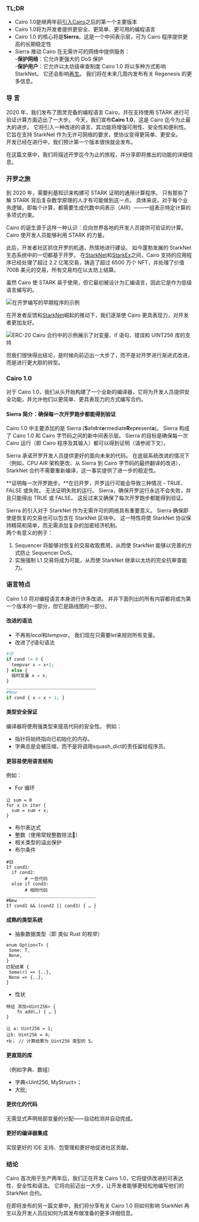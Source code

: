 ### TL;DR

* Cairo 1.0是继两年前[引入Cairo](https://medium.com/starkware/hello-cairo-3cb43b13b209)之后的第一个主要版本
* Cairo 1.0将为开发者提供更安全、更简单、更可用的编程语言
* Cairo 1.0 的核心将是**Sierra**，这是一个中间表示层，可为 Cairo 程序提供更高的长期稳定性
* Sierra 推动 Cairo 在无需许可的网络中提供服务：\
  -**保护网络**：它允许更强大的 DoS 保护\
  -**保护用户**：它允许以太坊级审查制度 Cairo 1.0 将以多种方式影响 StarkNet。 它还会影响[再生](https://medium.com/starkware/regenesis-starknets-no-sweat-state-reset-e296b12b80ae)。 我们将在未来几周内发布有关 Regenesis 的更多信息。

### 导 言

2020 年，我们发布了图灵完备的编程语言 Cairo，并在支持使用 STARK 进行可验证计算方面迈出了一大步。 今天，我们宣布**Cairo 1.0**，这是 Cairo 迄今为止最大的进步。 它将引入一种改进的语言，其功能将增强可用性、安全性和便利性。 它旨在支持 StarkNet 作为无许可网络的要求，使协议变得更简单、更安全。\
开发已经在进行中，我们预计第一个版本很快就会发布。

在这篇文章中，我们将描述开罗迄今为止的旅程，并分享即将推出的功能的详细信息。

### 开罗之旅

到 2020 年，需要利基知识来构建可 STARK 证明的通用计算程序。 只有那些了解 STARK 背后复杂数学原理的人才有可能做到这一点。 具体来说，对于每个业务逻辑，即每个计算，都需要生成代数中间表示（AIR）——一组表示特定计算的多项式约束。

Cairo 的诞生源于这样一种认识：应向世界各地的开发人员提供可验证的计算。 Cairo 使开发人员能够利用 STARK 的力量。

此后，开发者社区抓住开罗的机遇，热情地进行建设。 如今蓬勃发展的 StarkNet 生态系统中的一切都基于开罗。 在[StarkNet](https://starkware.co/starknet/)和[StarkEx](https://starkware.co/starkex/)之间，Cairo 支持的应用程序已经处理了超过 2.2 亿笔交易，铸造了超过 6500 万个 NFT，并处理了价值 700B 美元的交易，所有交易均在以太坊上结算。

虽然 Cairo 使 STARK 易于使用，但它最初被设计为汇编语言，因此它是作为低级语言编写的。

![在开罗编写的早期程序的示例](/assets/cairocode_01.png "在开罗编写的早期程序的示例")

在开发者反馈和[StarkNet](https://starkware.co/starknet/)崛起的推动下，我们逐渐使 Cairo 更具表现力，对开发者更加友好。

![ERC-20 Cairo 合约中的示例展示了对变量、if 语句、错误和 UINT256 库的支持](/assets/cairocode_02.png "ERC-20 Cairo 合约中的示例展示了对变量、if 语句、错误和 UINT256 库的支持")

但我们很快得出结论，是时候向前迈出一大步了，而不是对开罗进行渐进式改进，而是进行更大胆的转型。

### Cairo 1.0

对于 Cairo 1.0，我们从头开始构建了一个全新的编译器，它将为开发人员提供安全功能，并允许他们以更简单、更具表现力的方式编写合约。

#### Sierra 简介：确保每一次开罗跑步都能得到验证

Cairo 1.0 中主要添加的是 Sierra (**S**afe**I**nt**e**rmediate**R**ep**r**esent**a**)。 Sierra 构成了 Cairo 1.0 和 Cairo 字节码之间的新中间表示层。 Sierra 的目标是确保每一次 Cairo 运行（即 Cairo 程序及其输入）都可以得到证明（请参阅下文）。

Sierra 承诺开罗开发人员提供更好的面向未来的代码。 在底层系统改进的情况下（例如，CPU AIR 架构更改、从 Sierra 到 Cairo 字节码的最终翻译的改进），StarkNet 合约不需要重新编译，这一事实提供了进一步的稳定性。

**证明每一次开罗跑步。**在旧开罗，开罗运行可能会导致三种情况 - TRUE、FALSE 或失败。 无法证明失败的运行。 Sierra，确保开罗运行永远不会失败，并且只能得出 TRUE 或 FALSE。 这反过来又确保了每次开罗跑步都能得到验证。

Sierra 的引入对于 StarkNet 作为无需许可的网络具有重要意义。 Sierra 确保即使是恢复的交易也可以包含在 StarkNet 区块中。 这一特性将使 StarkNet 协议保持精简和简单，而无需添加复杂的加密经济机制。\
两个有意义的例子：

1. Sequencer 将能够对恢复的交易收取费用，从而使 StarkNet 能够以完善的方式防止 Sequencer DoS。
2. 实施强制 L1 交易将成为可能，从而使 StarkNet 继承以太坊的完全抗审查能力。

### **语言特点**

Cairo 1.0 将对编程语言本身进行许多改进。 并非下面列出的所有内容都将成为第一个版本的一部分，但它是路线图的一部分。

#### **改进的语法**

* 不再有*local*和*tempvar*。 我们现在只需要*let*来规则所有变量。
* 改进了*if*语句语法

```python
#旧
if cond != 0 {
  tempvar x = x+1;
} else {
  临时变量 x = x;
}
__________________________________
#New
if cond { x = x + 1; }
```

#### **类型安全保证**

编译器将使用强类型来提高代码的安全性。 例如：

* 指针将始终指向已初始化的内存。
* 字典总是会被压缩，而不是将调用squash_dict的责任留给程序员。

#### **更容易使用语言结构**

例如：

* For 循环

```
让 sum = 0
for x in iter {
  sum = sum + x;
}
```

* 布尔表达式
* 整数（使用常规整数除法👯）
* 相关类型的溢出保护
* 布尔条件

```
#旧
If cond1:
  if cond2:
       # 一些代码
  else if cond3:
       # 相同代码
__________________________________
#New
If cond1 && (cond2 || cond3) { … }
```

#### **成熟的类型系统**

* 抽象数据类型（即 类似 Rust 的枚举）

```
enum Option<T> {
 Some: T,
 None,
}
匹配结果 {
 Some(r) => {..},
 None => {..},
}
```

* 性状

```
特征 添加<Uint256> {
    fn add(…) { … }
}

让 a: Uint256 = 1;
让b: Uint256 = 4;
+b； // 计算结果为 Uint256 类型的 5。
```

#### **更直观的库**

（例如字典、数组）

* 字典<Uint256, MyStruct>；
* 大批<MyOtherStruct>;

#### **更优化的代码**

无需显式声明局部变量的分配——自动检测并自动完成。

#### **更好的编译器集成**

实现更好的 IDE 支持、包管理和更好地促进社区贡献。

### **结论**

Cairo 首次用于生产两年后，我们正在开发 Cairo 1.0，它将提供改进的可表达性、安全性和语法。 它将向前迈出一大步，让开发者能够更轻松地编写他们的 StarkNet 合约。

在即将发布的另一篇文章中，我们将分享有关 Cairo 1.0 将如何影响 StarkNet 再生以及开发人员应如何为其发布做准备的更多详细信息。